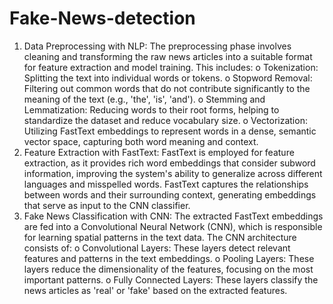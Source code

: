 # Fake-News-detection
1. Data Preprocessing with NLP: The preprocessing phase involves cleaning and transforming the raw news articles into a suitable format for feature extraction and model training. This includes: o Tokenization: Splitting the text into individual words or tokens. o Stopword Removal: Filtering out common words that do not contribute significantly to the meaning of the text (e.g., 'the', 'is', 'and'). o Stemming and Lemmatization: Reducing words to their root forms, helping to standardize the dataset and reduce vocabulary size. o Vectorization: Utilizing FastText embeddings to represent words in a dense, semantic vector space, capturing both word meaning and context.
2. Feature Extraction with FastText: FastText is employed for feature extraction, as it provides rich word embeddings that consider subword information, improving the system's ability to generalize across different languages and misspelled words. FastText captures the relationships between words and their surrounding context, generating embeddings that serve as input to the CNN classifier.
3. Fake News Classification with CNN: The extracted FastText embeddings are fed into a Convolutional Neural Network (CNN), which is responsible for learning spatial patterns in the text data. The CNN architecture consists of: o Convolutional Layers: These layers detect relevant features and patterns in the text embeddings. o Pooling Layers: These layers reduce the dimensionality of the features, focusing on the most important patterns. o Fully Connected Layers: These layers classify the news articles as 'real' or 'fake' based on the extracted features.
